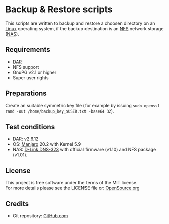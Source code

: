 # Backup & Restore scripts
This scripts are written to backup and restore a choosen directory on an [Linux](https://en.wikipedia.org/wiki/Linux) operating system, if the backup destination is an [NFS](https://en.wikipedia.org/wiki/Network_File_System) network storage ([NAS](https://en.wikipedia.org/wiki/Network-attached_storage)).

## Requirements
 * [DAR](http://dar.linux.free.fr)
 * NFS support
 * GnuPG v2.1 or higher
 * Super user rights

## Preparations
Create an suitable symmetric key file (for example by issuing `sudo openssl rand -out /home/backup_key_$USER.txt -base64 32`).

## Test conditions
 * DAR: v2.6.12
 * OS: [Manjaro](https://manjaro.org) 20.2 with Kernel 5.9
 * NAS: [D-Link DNS-323](https://eu.dlink.com/uk/en/products/dns-323-sharecenter-2-bay-network-storage-enclosure) with official firmware (v1.10) and NFS package (v1.01).

## License
This project is free software under the terms of the MIT license.  
For more details please see the LICENSE file or: [OpenSource.org](https://opensource.org/licenses/MIT)

## Credits
 * Git repository: [GitHub.com](https://github.com/vivi90/linux-nfs-backup.git)
